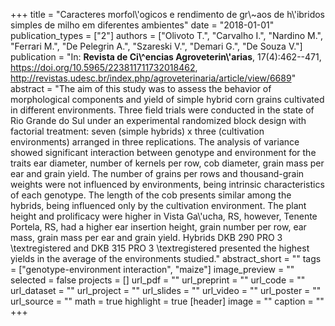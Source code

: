 +++
title = "Caracteres morfol\\'ogicos e rendimento de gr\\~aos de h\\'ibridos simples de milho em diferentes ambientes"
date = "2018-01-01"
publication_types = ["2"]
authors = ["Olivoto T.", "Carvalho I.", "Nardino M.", "Ferrari M.", "De Pelegrin A.", "Szareski V.", "Demari G.", "De Souza V."]
publication = "In: **Revista de Ci\\^encias Agroveterin\\'arias**, 17(4):462--471, https://doi.org/10.5965/223811711732018462, http://revistas.udesc.br/index.php/agroveterinaria/article/view/6689"
abstract = "The aim of this study was to assess the behavior of morphological components and yield of simple hybrid corn grains cultivated in different environments. Three field trials were conducted in the state of Rio Grande do Sul under an experimental randomized block design with factorial treatment: seven (simple hybrids) x three (cultivation environments) arranged in three replications. The analysis of variance showed significant interaction between genotype and environment for the traits ear diameter, number of kernels per row, cob diameter, grain mass per ear and grain yield. The number of grains per rows and thousand-grain weights were not influenced by environments, being intrinsic characteristics of each genotype. The length of the cob presents similar among the hybrids, being influenced only by the cultivation environment. The plant height and prolificacy were higher in Vista Ga\\'ucha, RS, however, Tenente Portela, RS, had a higher ear insertion height, grain number per row, ear mass, grain mass per ear and grain yield. Hybrids DKB 290 PRO 3 \\textregistered and DKB 315 PRO 3 \\textregistered presented the highest yields in the average of the environments studied."
abstract_short = ""
tags = ["genotype-environment interaction", "maize"]
image_preview = ""
selected = false
projects = []
url_pdf = ""
url_preprint = ""
url_code = ""
url_dataset = ""
url_project = ""
url_slides = ""
url_video = ""
url_poster = ""
url_source = ""
math = true
highlight = true
[header]
image = ""
caption = ""
+++

